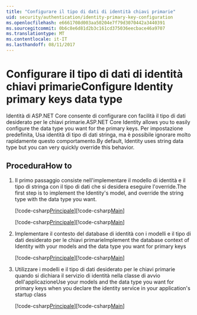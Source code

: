 ```yaml
---
title: "Configurare il tipo di dati di identità chiavi primarie"
uid: security/authentication/identity-primary-key-configuration
ms.openlocfilehash: e6661708d003aa50204e7f79d3070442a3440391
ms.sourcegitcommit: 0b6c8e6d81d2b3c161cd375036eecbace46a9707
ms.translationtype: MT
ms.contentlocale: it-IT
ms.lasthandoff: 08/11/2017
---
```

# <a name="configure-identity-primary-keys-data-type"></a><span data-ttu-id="235d6-102">Configurare il tipo di dati di identità chiavi primarie</span><span class="sxs-lookup"><span data-stu-id="235d6-102">Configure Identity primary keys data type</span></span>

<span data-ttu-id="235d6-103">Identità di ASP.NET Core consente di configurare con facilità il tipo di dati desiderato per le chiavi primarie.</span><span class="sxs-lookup"><span data-stu-id="235d6-103">ASP.NET Core Identity allows you to easily configure the data type you want for the primary keys.</span></span> <span data-ttu-id="235d6-104">Per impostazione predefinita, Usa identità di tipo di dati stringa, ma è possibile ignorare molto rapidamente questo comportamento.</span><span class="sxs-lookup"><span data-stu-id="235d6-104">By default, Identity uses string data type but you can very quickly override this behavior.</span></span>

## <a name="how-to"></a><span data-ttu-id="235d6-105">Procedura</span><span class="sxs-lookup"><span data-stu-id="235d6-105">How to</span></span>

1.  <span data-ttu-id="235d6-106">Il primo passaggio consiste nell'implementare il modello di identità e il tipo di stringa con il tipo di dati che si desidera eseguire l'override.</span><span class="sxs-lookup"><span data-stu-id="235d6-106">The first step is to implement the Identity's model, and override the string type with the data type you want.</span></span>

    <span data-ttu-id="235d6-107">[!code-csharp[Principale](identity/sample/src/ASPET-IdentityDemo-PrimaryKeysConfig/Models/ApplicationUser.cs?highlight=4-6&range=7-13)]</span><span class="sxs-lookup"><span data-stu-id="235d6-107">[!code-csharp[Main](identity/sample/src/ASPET-IdentityDemo-PrimaryKeysConfig/Models/ApplicationUser.cs?highlight=4-6&range=7-13)]</span></span>

    <span data-ttu-id="235d6-108">[!code-csharp[Principale](identity/sample/src/ASPET-IdentityDemo-PrimaryKeysConfig/Models/ApplicationRole.cs?highlight=3-5&range=7-12)]</span><span class="sxs-lookup"><span data-stu-id="235d6-108">[!code-csharp[Main](identity/sample/src/ASPET-IdentityDemo-PrimaryKeysConfig/Models/ApplicationRole.cs?highlight=3-5&range=7-12)]</span></span>
    
2.  <span data-ttu-id="235d6-109">Implementare il contesto del database di identità con i modelli e il tipo di dati desiderato per le chiavi primarie</span><span class="sxs-lookup"><span data-stu-id="235d6-109">Implement the database context of Identity with your models and the data type you want for primary keys</span></span>

    <span data-ttu-id="235d6-110">[!code-csharp[Principale](identity/sample/src/ASPET-IdentityDemo-PrimaryKeysConfig/Data/ApplicationDbContext.cs?highlight=3&range=9-26)]</span><span class="sxs-lookup"><span data-stu-id="235d6-110">[!code-csharp[Main](identity/sample/src/ASPET-IdentityDemo-PrimaryKeysConfig/Data/ApplicationDbContext.cs?highlight=3&range=9-26)]</span></span>
    
3.  <span data-ttu-id="235d6-111">Utilizzare i modelli e il tipo di dati desiderato per le chiavi primarie quando si dichiara il servizio di identità nella classe di avvio dell'applicazione</span><span class="sxs-lookup"><span data-stu-id="235d6-111">Use your models and the data type you want for primary keys when you declare the identity service in your application's startup class</span></span>

    <span data-ttu-id="235d6-112">[!code-csharp[Principale](identity/sample/src/ASPET-IdentityDemo-PrimaryKeysConfig/Startup.cs?highlight=9-11&range=39-79)]</span><span class="sxs-lookup"><span data-stu-id="235d6-112">[!code-csharp[Main](identity/sample/src/ASPET-IdentityDemo-PrimaryKeysConfig/Startup.cs?highlight=9-11&range=39-79)]</span></span>
